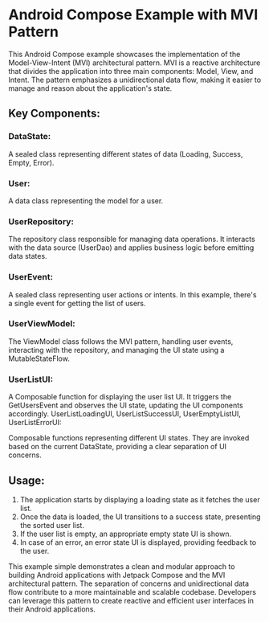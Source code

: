 
# Android Compose Example with MVI Pattern

This Android Compose example showcases the implementation of the Model-View-Intent (MVI) architectural pattern. MVI is a reactive architecture that divides the application into three main components: Model, View, and Intent. The pattern emphasizes a unidirectional data flow, making it easier to manage and reason about the application's state.

## Key Components:

### DataState:
A sealed class representing different states of data (Loading, Success, Empty, Error).

### User:
A data class representing the model for a user.

### UserRepository:
The repository class responsible for managing data operations. It interacts with the data source (UserDao) and applies business logic before emitting data states.

### UserEvent:
A sealed class representing user actions or intents. In this example, there's a single event for getting the list of users.

### UserViewModel:
The ViewModel class follows the MVI pattern, handling user events, interacting with the repository, and managing the UI state using a MutableStateFlow.

### UserListUI:
A Composable function for displaying the user list UI. It triggers the GetUsersEvent and observes the UI state, updating the UI components accordingly.
UserListLoadingUI, UserListSuccessUI, UserEmptyListUI, UserListErrorUI:

Composable functions representing different UI states. They are invoked based on the current DataState, providing a clear separation of UI concerns.

## Usage:
1. The application starts by displaying a loading state as it fetches the user list.
2. Once the data is loaded, the UI transitions to a success state, presenting the sorted user list.
3. If the user list is empty, an appropriate empty state UI is shown.
4. In case of an error, an error state UI is displayed, providing feedback to the user.

This example simple demonstrates a clean and modular approach to building Android applications with Jetpack Compose and the MVI architectural pattern. The separation of concerns and unidirectional data flow contribute to a more maintainable and scalable codebase. Developers can leverage this pattern to create reactive and efficient user interfaces in their Android applications.
